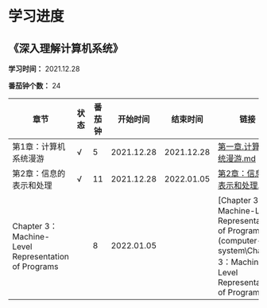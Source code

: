 # 学习进度

## 《深入理解计算机系统》

**学习时间：** 2021.12.28

**番茄钟个数：** 24

| 章节                                                | 状态 | 番茄钟 | 开始时间   | 结束时间   | 链接                                                         |
| --------------------------------------------------- | ---- | ------ | ---------- | ---------- | ------------------------------------------------------------ |
| 第1章：计算机系统漫游                               | √    | 5      | 2021.12.28 | 2021.12.28 | [第一章.计算机系统漫游.md](computer-system\第一章.计算机系统漫游.md) |
| 第2章：信息的表示和处理                             | √    | 11     | 2021.12.28 | 2022.01.05 | [第2章：信息的表示和处理.md](computer-system\第2章：信息的表示和处理.md) |
| Chapter 3：Machine-Level Representation of Programs |      | 8      | 2022.01.05 |            | [Chapter 3：Machine-Level Representation of Programs](computer-system\Chapter 3：Machine-Level Representation of Programs) |


